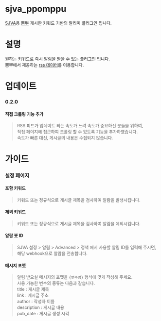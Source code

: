 # sjva_ppomppu
[SJVA](https://sjva.me/)용 [뽐뿌](http://www.ppomppu.co.kr/zboard/zboard.php?id=ppomppu) 게시판 키워드 기반의 알리미 플러그인 입니다.

# 설명
원하는 키워드로 즉시 알림을 받을 수 있는 플러그인 입니다.  
뽐뿌에서 제공하는 [rss 데이터](http://www.ppomppu.co.kr/rss.php?id=ppomppu)를 이용합니다.

# 업데이트
### 0.2.0
#### 직접 크롤링 기능 추가
> RSS 피드가 업데이트 되는 속도가 느려 속도가 중요하신 분들을 위하여,  
> 직접 페이지에 접근하여 크롤링 할 수 있도록 기능을 추가하였습니다.  
> 속도가 빠른 대신, 게시글의 내용은 수집되지 않습니다.

# 가이드
### 설정 페이지  
#### 포함 키워드  
> 키워드 또는 정규식으로 게시글 제목을 검사하여 알람을 발생시킵니다.  
#### 제외 키워드  
> 키워드 또는 정규식으로 게시글 제목을 검사하여 알람을 예외시킵니다.  
#### 알람 봇 ID
> SJVA 설정 > 알림 > Advanced > 정책 에서 사용할 알림 ID를 입력해 주시면, 해당 webhook으로 알람을 전송합니다.  
#### 메시지 포맷
> 알림 받으실 메시지의 포맷을 `{변수명}` 형식에 맞게 작성해 주세요.    
> 사용 가능한 변수의 종류는 다음과 같습니다.  
> title : 게시글 제목  
> link : 게시글 주소  
> author : 작성자 이름  
> description : 게시글 내용  
> pub_date : 게시글 생성 시각  

